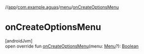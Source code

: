 //[app](../../../index.md)/[com.example.aguas](../index.md)/[menu](index.md)/[onCreateOptionsMenu](on-create-options-menu.md)

# onCreateOptionsMenu

[androidJvm]\
open override fun [onCreateOptionsMenu](on-create-options-menu.md)(menu: [Menu](https://developer.android.com/reference/kotlin/android/view/Menu.html)?): [Boolean](https://kotlinlang.org/api/latest/jvm/stdlib/kotlin/-boolean/index.html)
